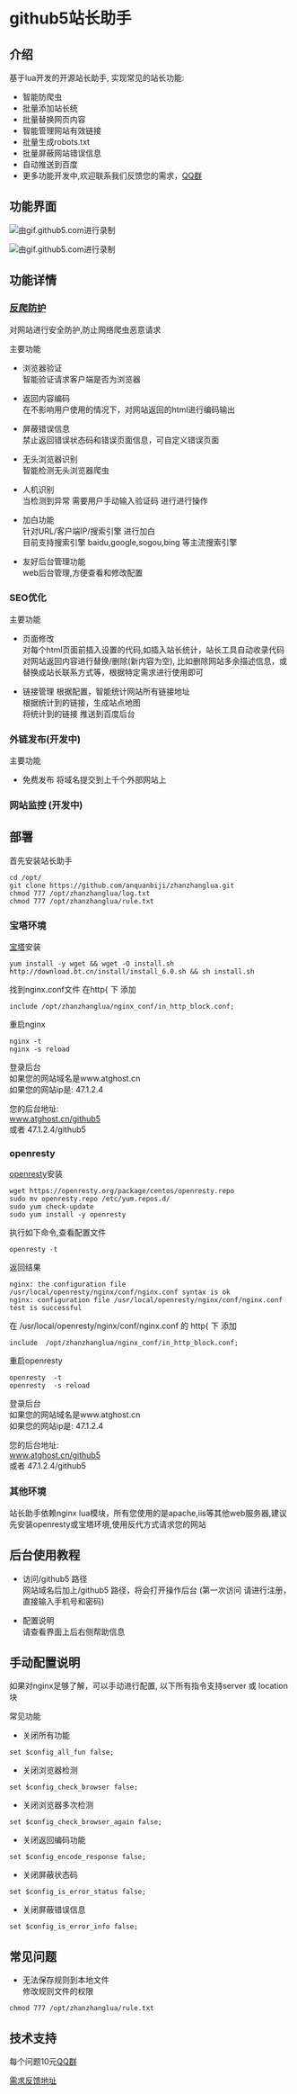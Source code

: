 # github5站长助手  

## 介绍 
基于lua开发的开源站长助手, 实现常见的站长功能:   

- 智能防爬虫  
- 批量添加站长统 
- 批量替换网页内容
- 智能管理网站有效链接
- 批量生成robots.txt
- 批量屏蔽网站错误信息
- 自动推送到百度
- 更多功能开发中,欢迎联系我们反馈您的需求，[QQ群](http://u.720life.cn/s/f2316816)

## 功能界面

![由gif.github5.com进行录制](http://doc.github5.com/gif/zhanzhang/seo.gif)

![由gif.github5.com进行录制](http://doc.github5.com/gif/zhanzhang/fanpa.png)

## 功能详情 

### [反爬防护](http://doc.github5.com/zhanzhang/fanpa.html)  
对网站进行安全防护,防止网络爬虫恶意请求   


主要功能

- 浏览器验证  
智能验证请求客户端是否为浏览器  
- 返回内容编码  
在不影响用户使用的情况下，对网站返回的html进行编码输出 
- 屏蔽错误信息  
禁止返回错误状态码和错误页面信息，可自定义错误页面
- 无头浏览器识别  
智能检测无头浏览器爬虫       
- 人机识别  
当检测到异常 需要用户手动输入验证码 进行进行操作  
- 加白功能  
针对URL/客户端IP/搜索引擎 进行加白   
目前支持搜索引擎 baidu,google,sogou,bing 等主流搜索引擎 

- 友好后台管理功能  
web后台管理,方便查看和修改配置   


### SEO优化

主要功能  

- 页面修改  
对每个html页面</html>前插入设置的代码,如插入站长统计，站长工具自动收录代码   
对网站返回内容进行替换/删除(新内容为空), 比如删除网站多余描述信息，或替换成站长联系方式等，根据特定需求进行使用即可   


- 链接管理 
根据配置，智能统计网站所有链接地址   
根据统计到的链接，生成站点地图   
将统计到的链接 推送到百度后台  

### 外链发布(开发中)
主要功能  

- 免费发布 
将域名提交到上千个外部网站上   

  

### 网站监控 (开发中)



## 部署  

首先安装站长助手  
```
cd /opt/
git clone https://github.com/anquanbiji/zhanzhanglua.git 
chmod 777 /opt/zhanzhanglua/log.txt 
chmod 777 /opt/zhanzhanglua/rule.txt  
``` 



### 宝塔环境 

[宝塔](https://www.bt.cn/download/linux.html)安装   
```
yum install -y wget && wget -O install.sh http://download.bt.cn/install/install_6.0.sh && sh install.sh
```

找到nginx.conf文件  在http{ 下 添加 

```
include /opt/zhanzhanglua/nginx_conf/in_http_block.conf;
```

重启nginx 
```
nginx -t 
nginx -s reload  
```

登录后台  
如果您的网站域名是www.atghost.cn   
如果您的网站ip是: 47.1.2.4  

您的后台地址:  
www.atghost.cn/github5   
或者 
47.1.2.4/github5  

### openresty 

[openresty](https://openresty.org/cn/linux-packages.html)安装  
```
wget https://openresty.org/package/centos/openresty.repo
sudo mv openresty.repo /etc/yum.repos.d/
sudo yum check-update
sudo yum install -y openresty
```



执行如下命令,查看配置文件 
```
openresty -t 
```
返回结果 
```
nginx: the configuration file /usr/local/openresty/nginx/conf/nginx.conf syntax is ok
nginx: configuration file /usr/local/openresty/nginx/conf/nginx.conf test is successful
```

在 /usr/local/openresty/nginx/conf/nginx.conf  的 http{ 下 添加  
```
include  /opt/zhanzhanglua/nginx_conf/in_http_block.conf;
```  

重启openresty 
```
openresty  -t 
openresty  -s reload  
```

登录后台  
如果您的网站域名是www.atghost.cn   
如果您的网站ip是: 47.1.2.4  

您的后台地址:  
www.atghost.cn/github5   
或者 
47.1.2.4/github5 

### 其他环境 
站长助手依赖nginx lua模块，所有您使用的是apache,iis等其他web服务器,建议先安装openresty或宝塔环境,使用反代方式请求您的网站 


## 后台使用教程

- 访问/github5 路径   
网站域名后加上/github5 路径，将会打开操作后台 (第一次访问 请进行注册，直接输入手机号和密码)   

- 配置说明  
请查看界面上后右侧帮助信息   

## 手动配置说明
如果对nginx足够了解，可以手动进行配置, 以下所有指令支持server 或 location 块

常见功能  

- 关闭所有功能 

```
set $config_all_fun false; 
```

- 关闭浏览器检测  
```
set $config_check_browser false; 
```

- 关闭浏览器多次检测 

```
set $config_check_browser_again false; 
```
 
- 关闭返回编码功能  
```
set $config_encode_response false;
```

- 关闭屏蔽状态码 
```
set $config_is_error_status false;
```

- 关闭屏蔽错误信息  
```
set $config_is_error_info false;
```

## 常见问题 

- 无法保存规则到本地文件  
修改规则文件的权限  
```
chmod 777 /opt/zhanzhanglua/rule.txt  
```
## 技术支持 
每个问题10元[QQ群](http://u.720life.cn/s/f2316816)   

[需求反馈地址](https://support.qq.com/products/352799)
